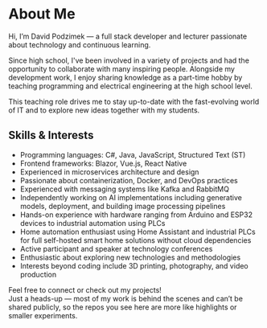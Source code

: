 # About Me

Hi, I’m David Podzimek — a full stack developer and lecturer passionate about technology and continuous learning.

Since high school, I've been involved in a variety of projects and had the opportunity to collaborate with many inspiring people. Alongside my development work, I enjoy sharing knowledge as a part-time hobby by teaching programming and electrical engineering at the high school level.

This teaching role drives me to stay up-to-date with the fast-evolving world of IT and to explore new ideas together with my students.

## Skills & Interests

- Programming languages: C#, Java, JavaScript, Structured Text (ST)  
- Frontend frameworks: Blazor, Vue.js, React Native  
- Experienced in microservices architecture and design  
- Passionate about containerization, Docker, and DevOps practices  
- Experienced with messaging systems like Kafka and RabbitMQ  
- Independently working on AI implementations including generative models, deployment, and building image processing pipelines
- Hands-on experience with hardware ranging from Arduino and ESP32 devices to industrial automation using PLCs   
- Home automation enthusiast using Home Assistant and industrial PLCs for full self-hosted smart home solutions without cloud dependencies  
- Active participant and speaker at technology conferences  
- Enthusiastic about exploring new technologies and methodologies  
- Interests beyond coding include 3D printing, photography, and video production


Feel free to connect or check out my projects!  
Just a heads-up — most of my work is behind the scenes and can’t be shared publicly, so the repos you see here are more like highlights or smaller experiments.

